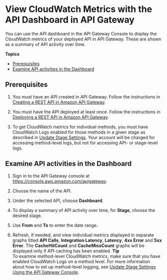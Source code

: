 # View CloudWatch Metrics with the API Dashboard in API Gateway<a name="how-to-api-dashboard"></a>

You can use the API dashboard in the API Gateway Console to display the CloudWatch metrics of your deployed API in API Gateway\. These are shown as a summary of API activity over time\.  

**Topics**
+ [Prerequisites](#how-to-api-dashboard-prerequisites)
+ [Examine API activities in the Dashboard](#how-to-api-dashboard-console)

## Prerequisites<a name="how-to-api-dashboard-prerequisites"></a>

1. You must have an API created in API Gateway\. Follow the instructions in [Creating a REST API in Amazon API Gateway](how-to-create-api.md)\.

1. You must have the API deployed at least once\. Follow the instructions in [Deploying a REST API in Amazon API Gateway](how-to-deploy-api.md)\.

1. To get CloudWatch metrics for individual methods, you must have CloudWatch Logs enabled for those methods in a given stage as described in [Update Stage Settings](stages.md#how-to-stage-settings)\. Your account will be charged for accessing method\-level logs, but not for accessing API\- or stage\-level logs\.

## Examine API activities in the Dashboard<a name="how-to-api-dashboard-console"></a>

1. Sign in to the API Gateway console at [https://console\.aws\.amazon\.com/apigateway](https://console.aws.amazon.com/apigateway)\.

1. Choose the name of the API\.

1. Under the selected API, choose **Dashboard**\.

1. To display a summary of API activity over time, for **Stage**, choose the desired stage\.

1. Use **From** and **To** to enter the date range\.

1. Refresh, if needed, and view individual metrics displayed in separate graphs titled **API Calls**, **Integration Latency**, **Latency**, **4xx Error** and **5xx Error**\. The **CacheHitCount** and **CacheMissCount** graphs will be displayed only if API caching has been enabled\.
**Tip**  
To examine method\-level CloudWatch metrics, make sure that you have enabled CloudWatch Logs on a method level\. For more information about how to set up method\-level logging, see [Update Stage Settings Using the API Gateway Console](stages.md#how-to-stage-settings-console)\.